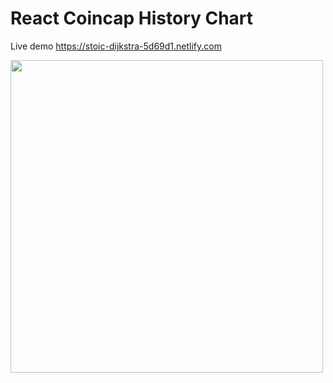 # React Coincap History Chart

Live demo https://stoic-dijkstra-5d69d1.netlify.com

<img src="https://res.cloudinary.com/djmpeihuq/image/upload/v1536326944/react-coincap-chart.png" width="500">


